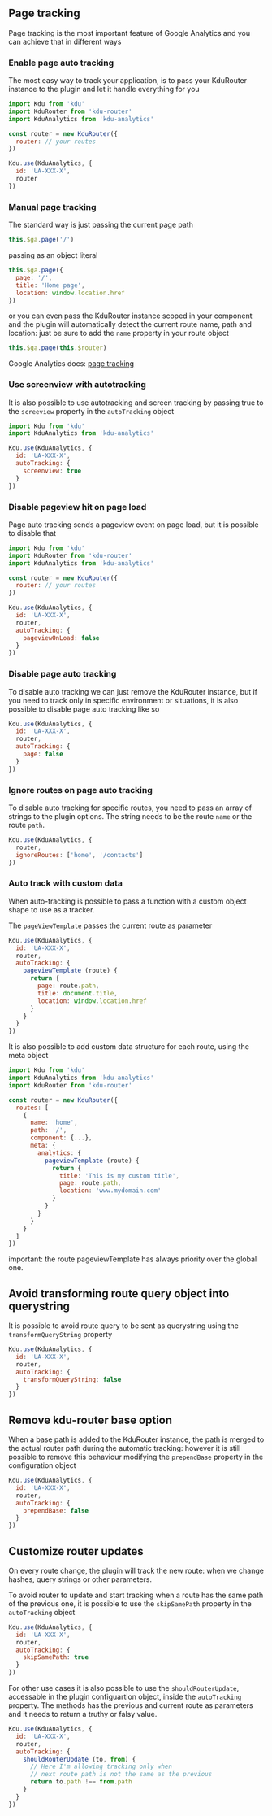 ## Page tracking

Page tracking is the most important feature of Google Analytics and you can achieve that in different ways

### Enable page auto tracking

The most easy way to track your application, is to pass your KduRouter instance to the plugin and let it handle everything for you

```js
import Kdu from 'kdu'
import KduRouter from 'kdu-router'
import KduAnalytics from 'kdu-analytics'

const router = new KduRouter({
  router: // your routes
})

Kdu.use(KduAnalytics, {
  id: 'UA-XXX-X',
  router
})
```

### Manual page tracking

The standard way is just passing the current page path

```js
this.$ga.page('/')
```

passing as an object literal

```js
this.$ga.page({
  page: '/',
  title: 'Home page',
  location: window.location.href
})
```

or you can even pass the KduRouter instance scoped in your component and the plugin will automatically detect the current route name, path and location: just be sure to add the `name` property in your route object

```js
this.$ga.page(this.$router)
```

Google Analytics docs: [page tracking](https://developers.google.com/analytics/devguides/collection/analyticsjs/pages)

### Use screenview with autotracking

It is also possible to use autotracking and screen tracking by passing true to the `screeview` property in the `autoTracking` object

```js
import Kdu from 'kdu'
import KduAnalytics from 'kdu-analytics'

Kdu.use(KduAnalytics, {
  id: 'UA-XXX-X',
  autoTracking: {
    screenview: true
  }
})
```

### Disable pageview hit on page load

Page auto tracking sends a pageview event on page load, but it is possible to disable that

```js
import Kdu from 'kdu'
import KduRouter from 'kdu-router'
import KduAnalytics from 'kdu-analytics'

const router = new KduRouter({
  router: // your routes
})

Kdu.use(KduAnalytics, {
  id: 'UA-XXX-X',
  router,
  autoTracking: {
    pageviewOnLoad: false
  }
})
```

### Disable page auto tracking

To disable auto tracking we can just remove the KduRouter instance, but if you need to track only in specific environment or situations, it is also possible to disable page auto tracking like so

```js
Kdu.use(KduAnalytics, {
  id: 'UA-XXX-X',
  router,
  autoTracking: {
    page: false
  }
})
```

### Ignore routes on page auto tracking

To disable auto tracking for specific routes, you need to pass an array of strings to the plugin options.
The string needs to be the route `name` or the route `path`.

```js
Kdu.use(KduAnalytics, {
  router,
  ignoreRoutes: ['home', '/contacts']
})
```

### Auto track with custom data

When auto-tracking is possible to pass a function with a custom object shape to use as a tracker.

The `pageViewTemplate` passes the current route as parameter

```js
Kdu.use(KduAnalytics, {
  id: 'UA-XXX-X',
  router,
  autoTracking: {
    pageviewTemplate (route) {
      return {
        page: route.path,
        title: document.title,
        location: window.location.href
      }
    }
  }
})
```

It is also possible to add custom data structure for each route, using the meta object

```js
import Kdu from 'kdu'
import KduAnalytics from 'kdu-analytics'
import KduRouter from 'kdu-router'

const router = new KduRouter({
  routes: [
    {
      name: 'home',
      path: '/',
      component: {...},
      meta: {
        analytics: {
          pageviewTemplate (route) {
            return {
              title: 'This is my custom title',
              page: route.path,
              location: 'www.mydomain.com'
            }
          }
        }
      }
    }
  ]
})

```
important: the route pageviewTemplate has always priority over the global one.


## Avoid transforming route query object into querystring
It is possible to avoid route query to be sent as querystring using the `transformQueryString` property

```js
Kdu.use(KduAnalytics, {
  id: 'UA-XXX-X',
  router,
  autoTracking: {
    transformQueryString: false
  }
})
```

## Remove kdu-router base option
When a base path is added to the KduRouter instance, the path is merged to the actual router path during the automatic tracking: however it is still possible to remove this behaviour modifying the `prependBase` property in the configuration object

```js
Kdu.use(KduAnalytics, {
  id: 'UA-XXX-X',
  router,
  autoTracking: {
    prependBase: false
  }
})
```

## Customize router updates
On every route change, the plugin will track the new route: when we change hashes, query strings or other parameters.

To avoid router to update and start tracking when a route has the same path of the previous one, it is possible to use the `skipSamePath` property in the `autoTracking` object

```js
Kdu.use(KduAnalytics, {
  id: 'UA-XXX-X',
  router,
  autoTracking: {
    skipSamePath: true
  }
})
```

For other use cases it is also possible to use the `shouldRouterUpdate`, accessable in the plugin configuartion object, inside the `autoTracking` property.
The methods has the previous and current route as parameters and it needs to return a truthy or falsy value.

```js
Kdu.use(KduAnalytics, {
  id: 'UA-XXX-X',
  router,
  autoTracking: {
    shouldRouterUpdate (to, from) {
      // Here I'm allowing tracking only when
      // next route path is not the same as the previous
      return to.path !== from.path
    }
  }
})
```
